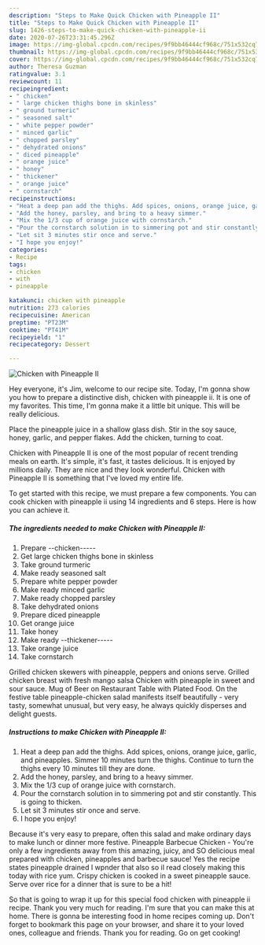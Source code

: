 ```yaml
---
description: "Steps to Make Quick Chicken with Pineapple II"
title: "Steps to Make Quick Chicken with Pineapple II"
slug: 1426-steps-to-make-quick-chicken-with-pineapple-ii
date: 2020-07-26T23:31:45.296Z
image: https://img-global.cpcdn.com/recipes/9f9bb46444cf968c/751x532cq70/chicken-with-pineapple-ii-recipe-main-photo.jpg
thumbnail: https://img-global.cpcdn.com/recipes/9f9bb46444cf968c/751x532cq70/chicken-with-pineapple-ii-recipe-main-photo.jpg
cover: https://img-global.cpcdn.com/recipes/9f9bb46444cf968c/751x532cq70/chicken-with-pineapple-ii-recipe-main-photo.jpg
author: Theresa Guzman
ratingvalue: 3.1
reviewcount: 11
recipeingredient:
- " chicken"
- " large chicken thighs bone in skinless"
- " ground turmeric"
- " seasoned salt"
- " white pepper powder"
- " minced garlic"
- " chopped parsley"
- " dehydrated onions"
- " diced pineapple"
- " orange juice"
- " honey"
- " thickener"
- " orange juice"
- " cornstarch"
recipeinstructions:
- "Heat a deep pan add the thighs. Add spices, onions, orange juice, garlic, and pineapples. Simmer 10 minutes turn the thighs. Continue to turn the thighs every 10 minutes till they are done."
- "Add the honey, parsley, and bring to a heavy simmer."
- "Mix the 1/3 cup of orange juice with cornstarch."
- "Pour the cornstarch solution in to simmering pot and stir constantly. This is going to thicken."
- "Let sit 3 minutes stir once and serve."
- "I hope you enjoy!"
categories:
- Recipe
tags:
- chicken
- with
- pineapple

katakunci: chicken with pineapple 
nutrition: 273 calories
recipecuisine: American
preptime: "PT23M"
cooktime: "PT41M"
recipeyield: "1"
recipecategory: Dessert

---
```



![Chicken with Pineapple II](https://img-global.cpcdn.com/recipes/9f9bb46444cf968c/751x532cq70/chicken-with-pineapple-ii-recipe-main-photo.jpg)

Hey everyone, it's Jim, welcome to our recipe site. Today, I'm gonna show you how to prepare a distinctive dish, chicken with pineapple ii. It is one of my favorites. This time, I'm gonna make it a little bit unique. This will be really delicious.

Place the pineapple juice in a shallow glass dish. Stir in the soy sauce, honey, garlic, and pepper flakes. Add the chicken, turning to coat.

Chicken with Pineapple II is one of the most popular of recent trending meals on earth. It's simple, it's fast, it tastes delicious. It is enjoyed by millions daily. They are nice and they look wonderful. Chicken with Pineapple II is something that I've loved my entire life.


To get started with this recipe, we must prepare a few components. You can cook chicken with pineapple ii using 14 ingredients and 6 steps. Here is how you can achieve it.

<!--inarticleads1-->

##### The ingredients needed to make Chicken with Pineapple II:

1. Prepare  --chicken-----
1. Get  large chicken thighs bone in skinless
1. Take  ground turmeric
1. Make ready  seasoned salt
1. Prepare  white pepper powder
1. Make ready  minced garlic
1. Make ready  chopped parsley
1. Take  dehydrated onions
1. Prepare  diced pineapple
1. Get  orange juice
1. Take  honey
1. Make ready  --thickener-----
1. Take  orange juice
1. Take  cornstarch


Grilled chicken skewers with pineapple, peppers and onions serve. Grilled chicken breast with fresh mango salsa Chicken with pineapple in sweet and sour sauce. Mug of Beer on Restaurant Table with Plated Food. On the festive table pineapple-chicken salad manifests itself beautifully - very tasty, somewhat unusual, but very easy, he always quickly disperses and delight guests. 

<!--inarticleads2-->

##### Instructions to make Chicken with Pineapple II:

1. Heat a deep pan add the thighs. Add spices, onions, orange juice, garlic, and pineapples. Simmer 10 minutes turn the thighs. Continue to turn the thighs every 10 minutes till they are done.
1. Add the honey, parsley, and bring to a heavy simmer.
1. Mix the 1/3 cup of orange juice with cornstarch.
1. Pour the cornstarch solution in to simmering pot and stir constantly. This is going to thicken.
1. Let sit 3 minutes stir once and serve.
1. I hope you enjoy!


Because it&#39;s very easy to prepare, often this salad and make ordinary days to make lunch or dinner more festive. Pineapple Barbecue Chicken - You&#39;re only a few ingredients away from this amazing, juicy, and SO delicious meal prepared with chicken, pineapples and barbecue sauce! Yes the recipe states pineapple drained I wpnder that also so iI read closely making this today with rice yum. Crispy chicken is cooked in a sweet pineapple sauce. Serve over rice for a dinner that is sure to be a hit! 

So that is going to wrap it up for this special food chicken with pineapple ii recipe. Thank you very much for reading. I'm sure that you can make this at home. There is gonna be interesting food in home recipes coming up. Don't forget to bookmark this page on your browser, and share it to your loved ones, colleague and friends. Thank you for reading. Go on get cooking!
